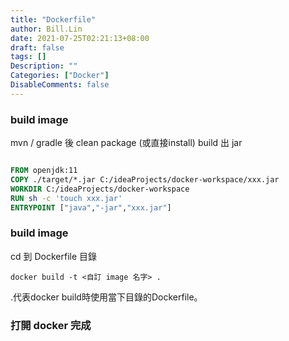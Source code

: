 ```yaml
---
title: "Dockerfile"
author: Bill.Lin
date: 2021-07-25T02:21:13+08:00
draft: false
tags: []
Description: ""
Categories: ["Docker"]
DisableComments: false
---
```



### build image

mvn / gradle 後 clean package (或直接install) build 出 jar

```dockerfile

FROM openjdk:11
COPY ./target/*.jar C:/ideaProjects/docker-workspace/xxx.jar
WORKDIR C:/ideaProjects/docker-workspace
RUN sh -c 'touch xxx.jar'
ENTRYPOINT ["java","-jar","xxx.jar"]

```


### build image


cd 到 Dockerfile 目錄

``docker build -t <自訂 image 名字> . ``

.代表docker build時使用當下目錄的Dockerfile。

### 打開 docker 完成

